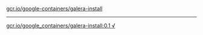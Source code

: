 [gcr.io/google-containers/galera-install](https://hub.docker.com/r/anjia0532/galera-install/tags/) 

----
[gcr.io/google_containers/galera-install:0.1 √](https://hub.docker.com/r/anjia0532/galera-install/tags/)

